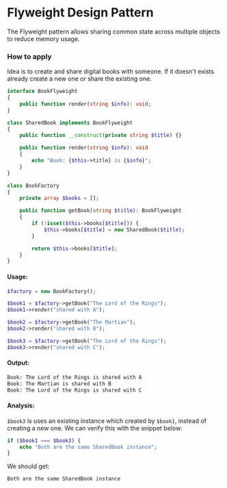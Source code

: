 # Flyweight Design Pattern
The Flyweight pattern allows sharing common state across multiple objects to reduce memory usage.

### How to apply
Idea is to create and share digital books with someone. If it doesn't exists already create a new one or share the existing one.

```php
interface BookFlyweight
{
    public function render(string $info): void;
}

class SharedBook implements BookFlyweight
{
    public function __construct(private string $title) {}

    public function render(string $info): void
    {
        echo "Book: {$this->title} is {$info}";
    }
}
```

```php
class BookFactory
{
    private array $books = [];

    public function getBook(string $title): BookFlyweight
    {
        if (!isset($this->books[$title])) {
            $this->books[$title] = new SharedBook($title);
        }

        return $this->books[$title];
    }
}
```

#### Usage:
```php
$factory = new BookFactory();

$book1 = $factory->getBook("The Lord of the Rings");
$book1->render("shared with A");

$book2 = $factory->getBook("The Martian");
$book2->render("shared with B");

$book3 = $factory->getBook("The Lord of the Rings");
$book3->render("shared with C");
```

#### Output:
```txt
Book: The Lord of the Rings is shared with A
Book: The Martian is shared with B
Book: The Lord of the Rings is shared with C
```

#### Analysis:
`$book3` is uses an existing instance which created by `$book1`, instead of creating a new one. We can verify this with the snippet below:

```php
if ($book1 === $book3) {
    echo "Both are the same SharedBook instance";
}
```

We should get:
```txt
Both are the same SharedBook instance
```
